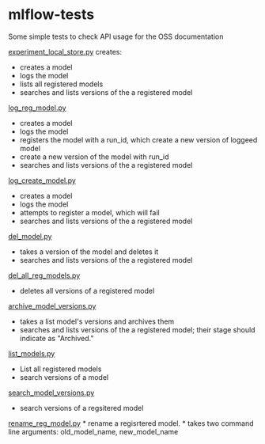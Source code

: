 # mlflow-tests

Some simple tests to check API usage for the OSS documentation

[experiment_local_store.py](experiment_local_store.py) creates:
 * creates a model
 * logs the model
 * lists all registered models
 * searches and lists versions of the a registered model
 
 [log_reg_model.py](log_reg_model.py)
  * creates a model
  * logs the model
  * registers the model with a run_id, which create a new version of loggeed model
  * create a new version of the model with run_id
  * searches and lists versions of the a registered model
  
  [log_create_model.py](log_create_model.py)
  * creates a model
  * logs the model
  * attempts to register a model, which will fail
  * searches and lists versions of the a registered model
  
  [del_model.py](del_model.py)
  * takes a version of the model and deletes it
  * searches and lists versions of the a registered model 
  
  [del_all_reg_models.py](del_all_reg_models.py)
  * deletes all versions of a registered model
  
  [archive_model_versions.py](archive_model_versions.py)
  * takes a list model's versions and archives them
  * searches and lists versions of the a registered model; their stage should
  indicate as "Archived."
  
  [list_models.py](list_models.py)
   * List all registered models
   * search versions of a model
   
  [search_model_versions.py](search_model_versions.py)
   * search versions of a regsitered model
   
   [rename_reg_model.py](rename_reg_model.py)
    * rename a regisrtered model.
    * takes two command line arguments: old_model_name, new_model_name
